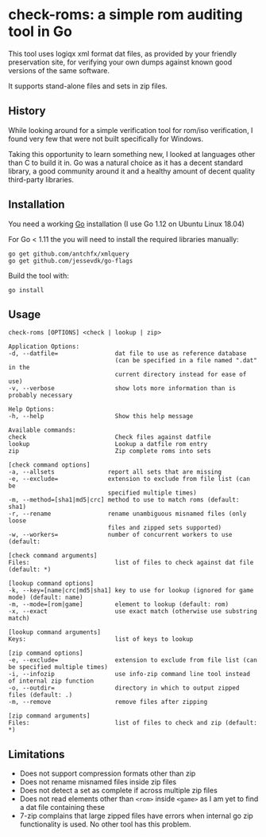 check-roms: a simple rom auditing tool in Go
============================================

This tool uses logiqx xml format dat files, as provided by your friendly preservation site, for verifying your own dumps against known good versions of the same software.

It supports stand-alone files and sets in zip files.

History
-------

While looking around for a simple verification tool for rom/iso verification, I found very few that were not built specifically for Windows.

Taking this opportunity to learn something new, I looked at languages other than C to build it in. Go was a natural choice as it has a decent standard library, a good community around it and a healthy amount of decent quality third-party libraries.

Installation
------------

You need a working [Go](https://golang.org/) installation (I use Go 1.12 on Ubuntu Linux 18.04)

For Go < 1.11 the you will need to install the required libraries manually:

    go get github.com/antchfx/xmlquery
    go get github.com/jessevdk/go-flags

Build the tool with:

    go install

Usage
-----
    check-roms [OPTIONS] <check | lookup | zip>

    Application Options:
    -d, --datfile=                dat file to use as reference database
                                  (can be specified in a file named ".dat" in the
                                  current directory instead for ease of use)
    -v, --verbose                 show lots more information than is probably necessary

    Help Options:
    -h, --help                    Show this help message

    Available commands:
    check                         Check files against datfile
    lookup                        Lookup a datfile rom entry
    zip                           Zip complete roms into sets

    [check command options]
    -a, --allsets               report all sets that are missing
    -e, --exclude=              extension to exclude from file list (can be
                                specified multiple times)
    -m, --method=[sha1|md5|crc] method to use to match roms (default: sha1)
    -r, --rename                rename unambiguous misnamed files (only loose
                                files and zipped sets supported)
    -w, --workers=              number of concurrent workers to use (default:

    [check command arguments]
    Files:                        list of files to check against dat file (default: *)

    [lookup command options]
    -k, --key=[name|crc|md5|sha1] key to use for lookup (ignored for game mode) (default: name)
    -m, --mode=[rom|game]         element to lookup (default: rom)
    -x, --exact                   use exact match (otherwise use substring match)

    [lookup command arguments]
    Keys:                         list of keys to lookup

    [zip command options]
    -e, --exclude=                extension to exclude from file list (can be specified multiple times)
    -i, --infozip                 use info-zip command line tool instead of internal zip function
    -o, --outdir=                 directory in which to output zipped files (default: .)
    -m, --remove                  remove files after zipping

    [zip command arguments]
    Files:                        list of files to check and zip (default: *)


Limitations
-----------

- Does not support compression formats other than zip
- Does not rename misnamed files inside zip files 
- Does not detect a set as complete if across multiple zip files
- Does not read elements other than `<rom>` inside `<game>` as I  am yet to find a dat file containing these 
- 7-zip complains that large zipped files have errors when internal go zip functionality is used. No other tool has this problem.
